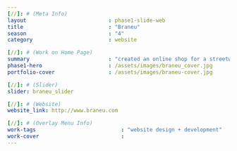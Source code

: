 ```yaml
---
[//]: # (Meta Info)
layout                          : phase1-slide-web
title 					        : "Braneu"
season				            : "4"
category						: website

[//]: # (Work on Home Page)
summary                         : "created an online shop for a streetwear brand"
phase1-hero                     : /assets/images/braneu_cover.jpg
portfolio-cover					: /assets/images/braneu-cover.jpg

[//]: # (Slider)
slider: braneu_slider

[//]: # (Website)
website_link: http://www.braneu.com

[//]: # (Overlay Menu Info)
work-tags 							: "website design + development"
work-cover							:
---
```

